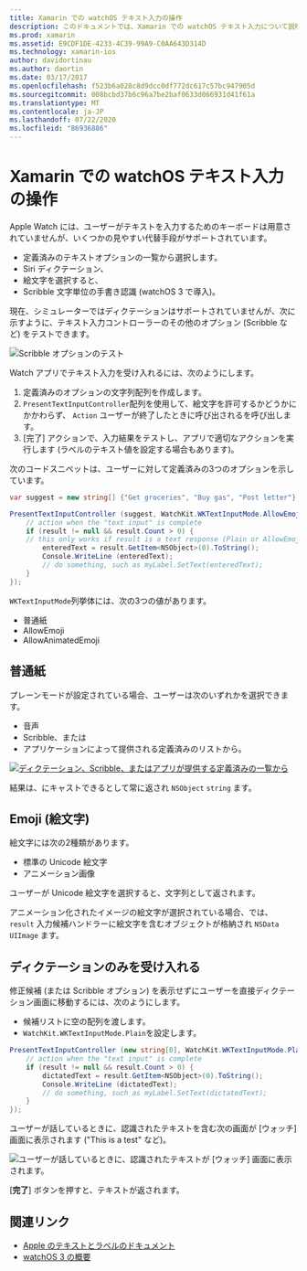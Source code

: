 ```yaml
---
title: Xamarin での watchOS テキスト入力の操作
description: このドキュメントでは、Xamarin での watchOS テキスト入力について説明します。 ここでは、scribbling、plain text、emojis、およびディクテーションについて説明します。
ms.prod: xamarin
ms.assetid: E9CDF1DE-4233-4C39-99A9-C0AA643D314D
ms.technology: xamarin-ios
author: davidortinau
ms.author: daortin
ms.date: 03/17/2017
ms.openlocfilehash: f523b6a028c8d9dcc0df772dc617c57bc947905d
ms.sourcegitcommit: 008bcbd37b6c96a7be2baf0633d066931d41f61a
ms.translationtype: MT
ms.contentlocale: ja-JP
ms.lasthandoff: 07/22/2020
ms.locfileid: "86936886"
---
```

# <a name="working-with-watchos-text-input-in-xamarin"></a>Xamarin での watchOS テキスト入力の操作

Apple Watch には、ユーザーがテキストを入力するためのキーボードは用意されていませんが、いくつかの見やすい代替手段がサポートされています。

- 定義済みのテキストオプションの一覧から選択します。
- Siri ディクテーション、
- 絵文字を選択すると、
- Scribble 文字単位の手書き認識 (watchOS 3 で導入)。

現在、シミュレーターではディクテーションはサポートされていませんが、次に示すように、テキスト入力コントローラーのその他のオプション (Scribble など) をテストできます。

![Scribble オプションのテスト](text-input-images/textinput-sml.png)

Watch アプリでテキスト入力を受け入れるには、次のようにします。

1. 定義済みのオプションの文字列配列を作成します。
2. `PresentTextInputController`配列を使用して、絵文字を許可するかどうかにかかわらず、 `Action` ユーザーが終了したときに呼び出されるを呼び出します。
3. [完了] アクションで、入力結果をテストし、アプリで適切なアクションを実行します (ラベルのテキスト値を設定する場合もあります)。

次のコードスニペットは、ユーザーに対して定義済みの3つのオプションを示しています。

```csharp
var suggest = new string[] {"Get groceries", "Buy gas", "Post letter"};

PresentTextInputController (suggest, WatchKit.WKTextInputMode.AllowEmoji, (result) => {
    // action when the "text input" is complete
    if (result != null && result.Count > 0) {
    // this only works if result is a text response (Plain or AllowEmoji)
        enteredText = result.GetItem<NSObject>(0).ToString();
        Console.WriteLine (enteredText);
        // do something, such as myLabel.SetText(enteredText);
    }
});
```

`WKTextInputMode`列挙体には、次の3つの値があります。

- 普通紙
- AllowEmoji
- AllowAnimatedEmoji

## <a name="plain"></a>普通紙

プレーンモードが設定されている場合、ユーザーは次のいずれかを選択できます。

- 音声
- Scribble、または
- アプリケーションによって提供される定義済みのリストから。

[![ディクテーション、Scribble、またはアプリが提供する定義済みの一覧から](text-input-images/plain-scribble-sml.png)](text-input-images/plain-scribble.png#lightbox)

結果は、にキャストできるとして常に返され `NSObject` `string` ます。

## <a name="emoji"></a>Emoji (絵文字)

絵文字には次の2種類があります。

- 標準の Unicode 絵文字
- アニメーション画像

ユーザーが Unicode 絵文字を選択すると、文字列として返されます。

アニメーション化されたイメージの絵文字が選択されている場合、では、 `result` 入力候補ハンドラーに絵文字を含むオブジェクトが格納され `NSData` `UIImage` ます。

## <a name="accepting-dictation-only"></a>ディクテーションのみを受け入れる

修正候補 (または Scribble オプション) を表示せずにユーザーを直接ディクテーション画面に移動するには、次のようにします。

- 候補リストに空の配列を渡します。
- `WatchKit.WKTextInputMode.Plain`を設定します。

```csharp
PresentTextInputController (new string[0], WatchKit.WKTextInputMode.Plain, (result) => {
    // action when the "text input" is complete
    if (result != null && result.Count > 0) {
        dictatedText = result.GetItem<NSObject>(0).ToString();
        Console.WriteLine (dictatedText);
        // do something, such as myLabel.SetText(dictatedText);
    }
});
```

ユーザーが話しているときに、認識されたテキストを含む次の画面が [ウォッチ] 画面に表示されます ("This is a test" など)。

![ユーザーが話しているときに、認識されたテキストが [ウォッチ] 画面に表示されます。](text-input-images/dictation.png)

[**完了**] ボタンを押すと、テキストが返されます。

## <a name="related-links"></a>関連リンク

- [Apple のテキストとラベルのドキュメント](https://developer.apple.com/library/ios/documentation/General/Conceptual/WatchKitProgrammingGuide/TextandLabels.html)
- [watchOS 3 の概要](~/ios/watchos/platform/introduction-to-watchos3/index.md)
